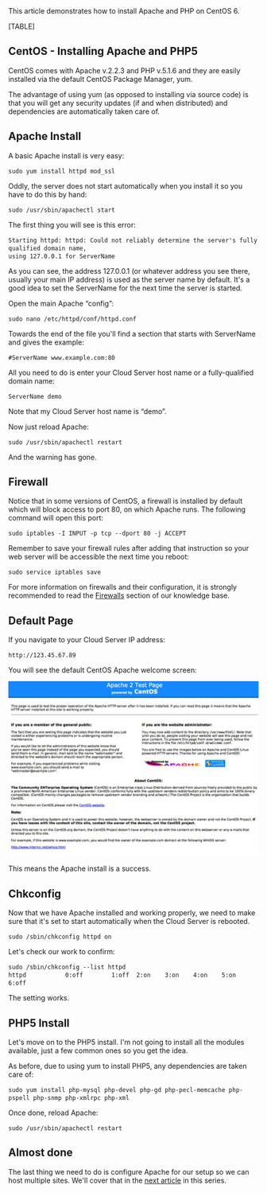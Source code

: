  

This article demonstrates how to install Apache and PHP on CentOS 6.

[TABLE]

[]()CentOS - Installing Apache and PHP5
---------------------------------------

CentOS comes with Apache v.2.2.3 and PHP v.5.1.6 and they are easily installed via the default CentOS Package Manager, yum.

The advantage of using yum (as opposed to installing via source code) is that you will get any security updates (if and when distributed) and dependencies are automatically taken care of.

[]()Apache Install
------------------

A basic Apache install is very easy:

```
sudo yum install httpd mod_ssl
```

[]()Oddly, the server does not start automatically when you install it so you have to do this by hand:

```
sudo /usr/sbin/apachectl start
```

The first thing you will see is this error:

```
Starting httpd: httpd: Could not reliably determine the server's fully qualified domain name,
using 127.0.0.1 for ServerName
```

As you can see, the address 127.0.0.1 (or whatever address you see there, usually your main IP address) is used as the server name by default. It's a good idea to set the ServerName for the next time the server is started.

Open the main Apache “config”:

```
sudo nano /etc/httpd/conf/httpd.conf
```

Towards the end of the file you'll find a section that starts with ServerName and gives the example:

```
#ServerName www.example.com:80
```

All you need to do is enter your Cloud Server host name or a fully-qualified domain name:

```
ServerName demo
```

Note that my Cloud Server host name is “demo”.

Now just reload Apache:

```
sudo /usr/sbin/apachectl restart
```

And the warning has gone.

[]()Firewall
------------

Notice that in some versions of CentOS, a firewall is installed by default which will block access to port 80, on which Apache runs. The following command will open this port:

```
sudo iptables -I INPUT -p tcp --dport 80 -j ACCEPT
```

Remember to save your firewall rules after adding that instruction so your web server will be accessible the next time you reboot:

```
sudo service iptables save
```

For more information on firewalls and their configuration, it is strongly recommended to read the [Firewalls](https://www.rackspace.com/knowledge_center/index.php/List_of_Articles#Firewalls "/knowledge_center/index.php/List_of_Articles#Firewalls") section of our knowledge base.

[]()Default Page
----------------

If you navigate to your Cloud Server IP address:

```
http://123.45.67.89
```

You will see the default CentOS Apache welcome screen:

![ centos\_apache\_welcome.jpg](CentOS%206%20-%20Apache%20and%20PHP%20Install%20-%20Knowledge%20Cent_files/Cent0SWelcome01.png)

This means the Apache install is a success.

[]()

Chkconfig
---------

Now that we have Apache installed and working properly, we need to make sure that it's set to start automatically when the Cloud Server is rebooted.

```
sudo /sbin/chkconfig httpd on
```

Let's check our work to confirm:

```
sudo /sbin/chkconfig --list httpd
httpd           0:off        1:off  2:on    3:on    4:on    5:on    6:off
```

The setting works.[]()

PHP5 Install
------------

Let's move on to the PHP5 install. I'm not going to install all the modules available, just a few common ones so you get the idea.

As before, due to using yum to install PHP5, any dependencies are taken care of:

```
sudo yum install php-mysql php-devel php-gd php-pecl-memcache php-pspell php-snmp php-xmlrpc php-xml
```

Once done, reload Apache:

```
sudo /usr/sbin/apachectl restart
```

[]()Almost done
---------------

The last thing we need to do is configure Apache for our setup so we can host multiple sites. We'll cover that in the [next article](https://www.rackspace.com/knowledge_center/index.php/CentOS_-_Apache_Virtual_Hosts) in this series.


